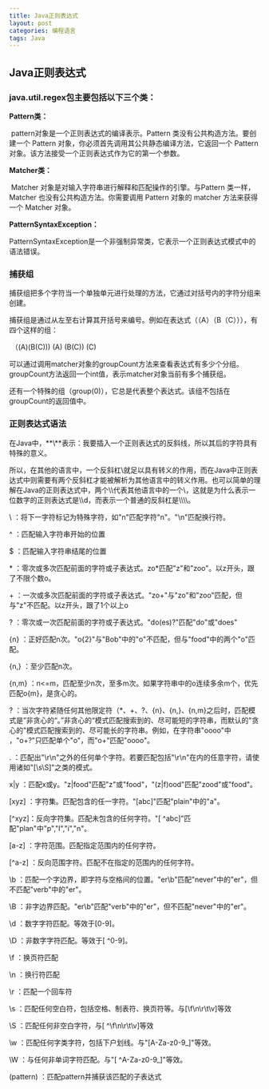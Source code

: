 ```yaml
---
title: Java正则表达式
layout: post
categories: 编程语言
tags: Java
---
```

## Java正则表达式

### java.util.regex包主要包括以下三个类：

**Pattern类：**

​	pattern对象是一个正则表达式的编译表示。Pattern 类没有公共构造方法。要创建一个 Pattern 对象，你必须首先调用其公共静态编译方法，它返回一个 Pattern 对象。该方法接受一个正则表达式作为它的第一个参数。

**Matcher类：**

​	Matcher 对象是对输入字符串进行解释和匹配操作的引擎。与Pattern 类一样，Matcher 也没有公共构造方法。你需要调用 Pattern 对象的 matcher 方法来获得一个 Matcher 对象。

**PatternSyntaxException：**

​	PatternSyntaxException是一个非强制异常类，它表示一个正则表达式模式中的语法错误。

### 捕获组

​	捕获组把多个字符当一个单独单元进行处理的方法，它通过对括号内的字符分组来创建。

​	捕获组是通过从左至右计算其开括号来编号。例如在表达式（（A）（B（C））），有四个这样的组：

​	（(A)(B(C)))	(A)	(B(C))	(C)

​	可以通过调用matcher对象的groupCount方法来查看表达式有多少个分组。groupCount方法返回一个int值，表示matcher对象当前有多个捕获组。

​	还有一个特殊的组（group(0)），它总是代表整个表达式。该组不包括在groupCount的返回值中。

### 正则表达式语法

​	在Java中，**\\**表示：我要插入一个正则表达式的反斜线，所以其后的字符具有特殊的意义。

​	所以，在其他的语言中，一个反斜杠\就足以具有转义的作用，而在Java中正则表达式中则需要有两个反斜杠才能被解析为其他语言中的转义作用。也可以简单的理解在Java的正则表达式中，两个\\\代表其他语言中的一个\，这就是为什么表示一位数字的正则表达式是\\\d，而表示一个普通的反斜杠是\\\\\\\。

\	：将下一字符标记为特殊字符，如"n"匹配字符"n"。"\n"匹配换行符。

^	：匹配输入字符串开始的位置

$	：匹配输入字符串结尾的位置

\* 	：零次或多次匹配前面的字符或子表达式。zo*匹配"z"和"zoo"。以z开头，跟了不限个数o。

\+	：一次或多次匹配前面的字符或子表达式。"zo+"与"zo"和"zoo"匹配，但与"z"不匹配。以z开头，跟了1个以上o

?	：零次或一次匹配前面的字符或子表达式。"do(es)?"匹配"do"或"does"

{n}      ：正好匹配n次。"o{2}"与"Bob"中的"o"不匹配，但与"food"中的两个"o"匹配。

{n,}     ：至少匹配n次。

{n,m}  ：n<=m，匹配至少n次，至多m次。如果字符串中的o连续多余m个，优先匹配o{m}，是贪心的。

?	：当次字符紧随任何其他限定符（*、+、?、{n}、{n,}、{n,m}之后时，匹配模式是”非贪心的“。”非贪心的“模式匹配搜索到的、尽可能短的字符串，而默认的"贪心的"模式匹配搜索到的、尽可能长的字符串。例如，在字符串"oooo"中 ，"o+?"只匹配单个"o"，而"o+"匹配"oooo"。

.	：匹配出"\r\n"之外的任何单个字符。若要匹配包括"\r\n"在内的任意字符，请使用诸如"[\s\S]"之类的模式。

x|y     ：匹配x或y。"z|food"匹配"z"或"food"，"(z|f)ood"匹配"zood"或"food"。

[xyz]  ：字符集。匹配包含的任一字符。"[abc]"匹配"plain"中的"a"。

[^xyz]：反向字符集。匹配未包含的任何字符。"[ ^abc]"匹配"plan"中"p","l","i","n"。

[a-z]  ：字符范围。匹配指定范围内的任何字符。

[^a-z] ：反向范围字符。匹配不在指定的范围内的任何字符。

\b       ：匹配一个字边界，即字符与空格间的位置。"er\b"匹配"never"中的"er"，但不匹配"verb"中的"er"。

\B       ：非字边界匹配。"er\b"匹配"verb"中的"er"，但不匹配"never"中的"er"。

\d       ：数字字符匹配。等效于[0-9]。

\D       ：非数字字符匹配。等效于[ ^0-9]。

\f	：换页符匹配

\n       ：换行符匹配

\r        ：匹配一个回车符

\s       ：匹配任何空白符，包括空格、制表符、换页符等。与[\f\n\r\t\v]等效

\S       ：匹配任何非空白字符，与[ ^\f\n\r\t\v]等效

\w      ：匹配任何字类字符，包括下户划线。与"[A-Za-z0-9_]"等效。

\W     ：与任何非单词字符匹配。与"[ ^A-Za-z0-9_]"等效。

(pattern)	：匹配pattern并捕获该匹配的子表达式